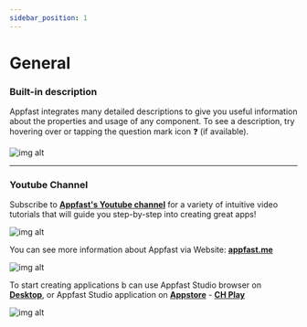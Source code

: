 ```yaml
---
sidebar_position: 1
---
```


# General

### Built-in description

Appfast integrates many detailed descriptions to give you useful information about the properties and usage of any component. To see a description, try hovering over or tapping the question mark icon ❓ (if available).

![img alt](/img/start/guide/200507-xem-qua-cac-huong-dan-01.jpg)

---

### Youtube Channel

Subscribe to **[Appfast's Youtube channel](https://www.youtube.com/channel/UCMxYFX8Fp1jR_Onlc5ysVbg)** for a variety of intuitive video tutorials that will guide you step-by-step into creating great apps!


![img alt](/img/start/guide/200507-xem-qua-cac-huong-dan-02.jpeg)

You can see more information about Appfast via Website: **[appfast.me](https://appfast.me)**

![img alt](/img/start/guide/200507-xem-qua-cac-huong-dan-03.jpg)

To start creating applications b can use Appfast Studio browser on **[Desktop](https://studio.appfast.io/)**, or Appfast Studio application on **[Appstore](https://apps.apple.com/gh/app/appfast-studio/id1614592863)** - **[CH Play](https://play.google.com/store/apps/details?id=io.appfast.studio)**


![img alt](/img/start/guide/200507-xem-qua-cac-huong-dan-04.jpg)